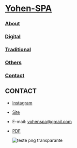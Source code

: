 # [Yohen-SPA](README.md)

### [About](About/index.md)

### [Digital](digital/index.md)

### [Traditional](traditional/index.md)

### [Others](Others/index.md)

### [Contact](Contact/index.md)

## CONTACT
- [Instagram](https://www.instagram.com/yohen_spa/) 
- [Site](https://readymag.website/u158525862/4727133/)
- E-mail: yohenspa@gmail.com
- [PDF](https://drive.google.com/file/d/1EPZBf5H9sF8ufDIHcVjM9kbyLSum0gOz/view)

  ![teste  png transparante](https://github.com/Yohen-SPA/Yohen-SPA.github.io/assets/162649023/d6d39a65-fb1d-40fe-967b-17be68590d62)
